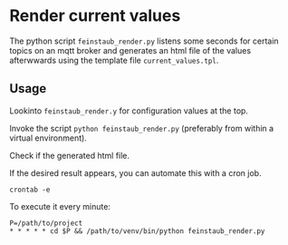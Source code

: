 Render current values
=====================

The python script `feinstaub_render.py` listens some seconds for certain topics 
on an mqtt broker and generates an html file of the values afterwwards using the 
template file `current_values.tpl`.

Usage
-----

Lookinto `feinstaub_render.y` for configuration values at the top.

Invoke the script `python feinstaub_render.py` (preferably from within a virtual 
environment).

Check if the generated html file.

If the desired result appears, you can automate this with a cron job.

    crontab -e
    
To execute it every minute:

    P=/path/to/project
    * * * * * cd $P && /path/to/venv/bin/python feinstaub_render.py
    